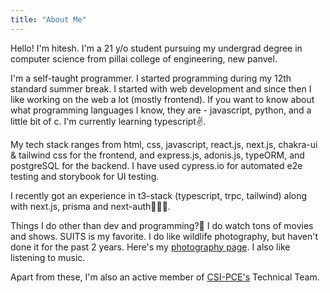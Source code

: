 ```yaml
---
title: "About Me"
---
```


Hello! I'm hitesh. I'm a 21 y/o student pursuing my undergrad degree in computer science from pillai college of engineering, new panvel.

I'm a self-taught programmer. I started programming during my 12th standard summer break. I started with web development and since then I like working on the web a lot (mostly frontend). If you want to know about what programming languages I know, they are - javascript, python, and a little bit of c. I'm currently learning typescript✌️.

My tech stack ranges from html, css, javascript, react.js, next.js, chakra-ui & tailwind css for the frontend, and express.js, adonis.js, typeORM, and postgreSQL for the backend. I have used cypress.io for automated e2e testing and storybook for UI testing.

I recently got an experience in t3-stack (typescript, trpc, tailwind) along with next.js, prisma and next-auth👨🏻‍💻.

Things I do other than dev and programming?🤔 I do watch tons of movies and shows. SUITS is my favorite. I do like wildlife photography, but haven't done it for the past 2 years. Here's my [photography page](https://www.instagram.com/h85._._/). I also like listening to music.

Apart from these, I'm also an active member of [CSI-PCE's](https://www.instagram.com/_csipce/) Technical Team.
